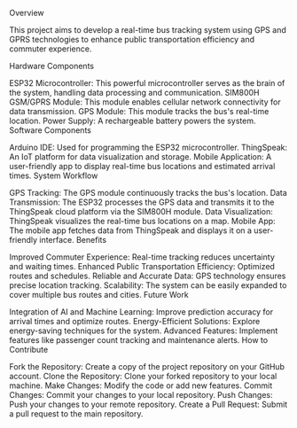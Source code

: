 Overview

This project aims to develop a real-time bus tracking system using GPS and GPRS technologies to enhance public transportation efficiency and commuter experience.

Hardware Components

ESP32 Microcontroller: This powerful microcontroller serves as the brain of the system, handling data processing and communication.
SIM800H GSM/GPRS Module: This module enables cellular network connectivity for data transmission.
GPS Module: This module tracks the bus's real-time location.
Power Supply: A rechargeable battery powers the system.
Software Components

Arduino IDE: Used for programming the ESP32 microcontroller.
ThingSpeak: An IoT platform for data visualization and storage.
Mobile Application: A user-friendly app to display real-time bus locations and estimated arrival times.
System Workflow

GPS Tracking: The GPS module continuously tracks the bus's location.
Data Transmission: The ESP32 processes the GPS data and transmits it to the ThingSpeak cloud platform via the SIM800H module.
Data Visualization: ThingSpeak visualizes the real-time bus locations on a map.
Mobile App: The mobile app fetches data from ThingSpeak and displays it on a user-friendly interface.
Benefits

Improved Commuter Experience: Real-time tracking reduces uncertainty and waiting times.
Enhanced Public Transportation Efficiency: Optimized routes and schedules.
Reliable and Accurate Data: GPS technology ensures precise location tracking.
Scalability: The system can be easily expanded to cover multiple bus routes and cities.
Future Work

Integration of AI and Machine Learning: Improve prediction accuracy for arrival times and optimize routes.
Energy-Efficient Solutions: Explore energy-saving techniques for the system.
Advanced Features: Implement features like passenger count tracking and maintenance alerts.
How to Contribute

Fork the Repository: Create a copy of the project repository on your GitHub account.
Clone the Repository: Clone your forked repository to your local machine.
Make Changes: Modify the code or add new features.
Commit Changes: Commit your changes to your local repository.
Push Changes: Push your changes to your remote repository.
Create a Pull Request: Submit a pull request to the main repository.
